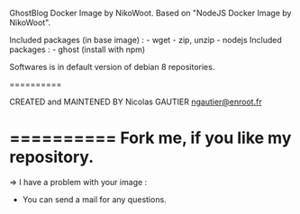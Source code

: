 GhostBlog Docker Image by NikoWoot.
	Based on "NodeJS Docker Image by NikoWoot".

Included packages (in base image) : - wget
		   							- zip, unzip
		   							- nodejs
Included packages : - ghost (install with npm)

Softwares is in default version of debian 8 repositories.

==========

CREATED and MAINTENED BY
Nicolas GAUTIER <ngautier@enroot.fr>

==========
	Fork me, if you like my repository.
==========

=> I have a problem with your image :
- You can send a mail for any questions.